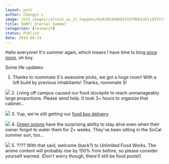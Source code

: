 ```yaml
---
layout: post
author: Chengyi L
image: /old_images/caltech_as_it_happens/6a0105349b8251970b01a511d317c5970c.jpg
title: SURF! Eternal Summer 
categories: [research]
status: Publish
date: 2014-06-24
---
```


Hello everyone! It's summer again, which means I have time to blog [once more](https://caltech.typepad.com/caltech_as_it_happens/unlimited-food-works/), oh boy.

Some life updates:

1. Thanks to roommate S's awesome picks, we got a huge room! With a loft build by previous inhabitants! Thanks, roommate S!


![](/old_images/caltech_as_it_happens/6a0105349b8251970b01a3fd23971a970b.jpg)
2. Living off campus caused our food stockpile to reach unmanageably large proportions. Please send help. It took 3+ hours to organize that cabinet...


![](/old_images/6a0192ab483601970d01a73dde654f970d-pi.jpg)
3. Yup, we're still getting our [food box delivery](https://caltech.typepad.com/caltech_as_it_happens/2013/08/a-summer-of-fresh-produce-draft-.html).


![](/old_images/6a0192ab483601970d01a73dde657f970d-pi.jpg)
4. [Green onions](https://caltech.typepad.com/caltech_as_it_happens/2013/09/green-onion-farm.html) have the surprising ability to stay alive even when their owner forgot to water them for 2+ weeks. They've been sitting in the SoCal summer sun, too...


![](/old_images/caltech_as_it_happens/6a0105349b8251970b01a73dde65cf970d.jpg)
5. ????
With that said, welcome (back?) to Unlimited Food Works. The anime content will probably rise by 150% from before, so please consider yourself warned. (Don't worry though, there'll still be food posts!)
